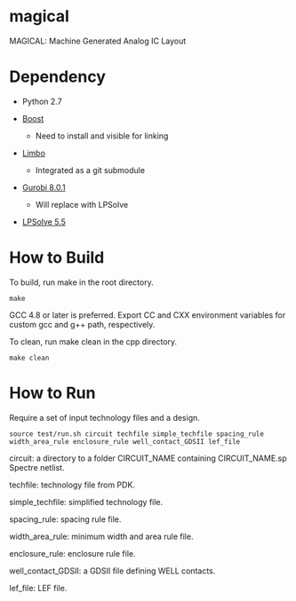 # magical

MAGICAL: Machine Generated Analog IC Layout

# Dependency 

- Python 2.7

- [Boost](www.boost.org)
    - Need to install and visible for linking

- [Limbo](https://github.com/limbo018/Limbo)
    - Integrated as a git submodule

- [Gurobi 8.0.1](http://www.gurobi.com/)
    - Will replace with LPSolve

- [LPSolve 5.5](http://lpsolve.sourceforge.net/5.5/)

# How to Build 

To build, run make in the root directory. 
```
make 
```
GCC 4.8 or later is preferred. 
Export CC and CXX environment variables for custom gcc and g++ path, respectively. 

To clean, run make clean in the cpp directory. 
```
make clean
```

# How to Run

Require a set of input technology files and a design.  
```
source test/run.sh circuit techfile simple_techfile spacing_rule width_area_rule enclosure_rule well_contact_GDSII lef_file
```

circuit: a directory to a folder CIRCUIT_NAME containing CIRCUIT_NAME.sp Spectre netlist. 

techfile: technology file from PDK. 

simple_techfile: simplified technology file. 

spacing_rule: spacing rule file. 

width_area_rule: minimum width and area rule file. 

enclosure_rule: enclosure rule file. 

well_contact_GDSII: a GDSII file defining WELL contacts. 

lef_file: LEF file. 
